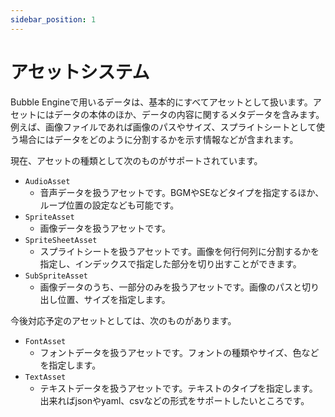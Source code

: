 ```yaml
---
sidebar_position: 1
---
```


# アセットシステム

Bubble Engineで用いるデータは、基本的にすべてアセットとして扱います。アセットにはデータの本体のほか、データの内容に関するメタデータを含みます。
例えば、画像ファイルであれば画像のパスやサイズ、スプライトシートとして使う場合にはデータをどのように分割するかを示す情報などが含まれます。

現在、アセットの種類として次のものがサポートされています。

- `AudioAsset`
  - 音声データを扱うアセットです。BGMやSEなどタイプを指定するほか、ループ位置の設定なども可能です。
- `SpriteAsset`
  - 画像データを扱うアセットです。
- `SpriteSheetAsset`
  - スプライトシートを扱うアセットです。画像を何行何列に分割するかを指定し、インデックスで指定した部分を切り出すことができます。
- `SubSpriteAsset`
  - 画像データのうち、一部分のみを扱うアセットです。画像のパスと切り出し位置、サイズを指定します。

今後対応予定のアセットとしては、次のものがあります。

- `FontAsset`
  - フォントデータを扱うアセットです。フォントの種類やサイズ、色などを指定します。
- `TextAsset`
  - テキストデータを扱うアセットです。テキストのタイプを指定します。出来ればjsonやyaml、csvなどの形式をサポートしたいところです。